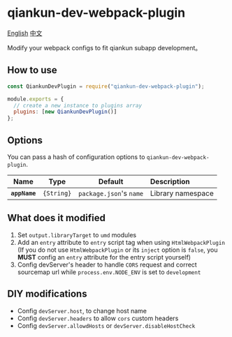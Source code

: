 # qiankun-dev-webpack-plugin

[English](README.md) [中文](README.zh.md)

Modify your webpack configs to fit qiankun subapp development。

## How to use

```javascript
const QiankunDevPlugin = require("qiankun-dev-webpack-plugin");

module.exports = {
  // create a new instance to plugins array
  plugins: [new QiankunDevPlugin()]
};
```

## Options

You can pass a hash of configuration options to `qiankun-dev-webpack-plugin`.

|     Name      |    Type    |         Default         | Description       |
| :-----------: | :--------: | :---------------------: | :---------------- |
| **`appName`** | `{String}` | `package.json`'s `name` | Library namespace |

## What does it modified

1. Set `output.libraryTarget` to `umd` modules
1. Add an `entry` attribute to `entry` script tag when using `HtmlWebpackPlugin` (If you do not use `HtmlWebpackPlugin` or its `inject` option is `false`, you **MUST** config an `entry` attribute for the entry script yourself)
1. Config devServer's header to handle `CORS` request and correct sourcemap url while `process.env.NODE_ENV` is set to `development`

## DIY modifications

- Config `devServer.host`, to change host name
- Config `devServer.headers` to allow `cors` custom headers
- Config `devServer.allowdHosts` or `devServer.disableHostCheck`
